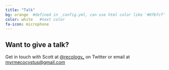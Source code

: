 ```yaml
---
title: "Talk"
bg: orange  #defined in _config.yml, can use html color like '#0fbfcf'
color: white   #text color
fa-icon: microphone
---
```


## Want to give a talk?

Get in touch with Scott at [@recology\_](https://twitter.com/recology_) on Twitter or email at [myrmecocystus@gmail.com](mailto:myrmecocystus@gmail.com)
